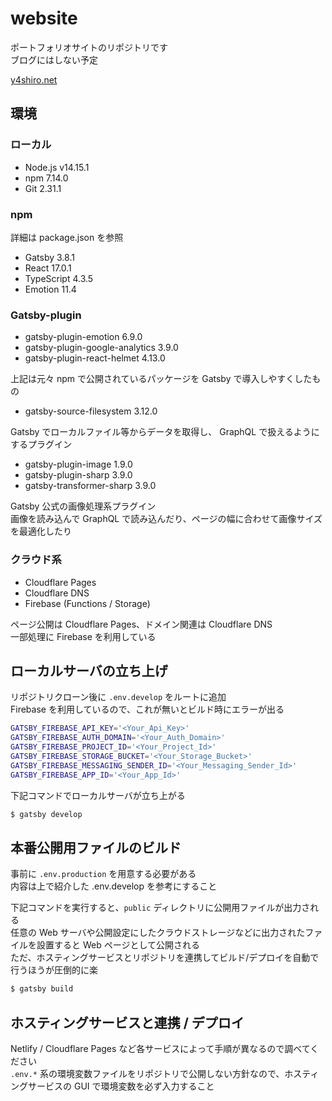 # website

ポートフォリオサイトのリポジトリです  
ブログにはしない予定

[y4shiro.net](https://y4shiro.net/)

## 環境

### ローカル

- Node.js v14.15.1
- npm 7.14.0
- Git 2.31.1

### npm

詳細は package.json を参照

- Gatsby 3.8.1
- React 17.0.1
- TypeScript 4.3.5
- Emotion 11.4

### Gatsby-plugin

- gatsby-plugin-emotion 6.9.0
- gatsby-plugin-google-analytics 3.9.0
- gatsby-plugin-react-helmet 4.13.0

上記は元々 npm で公開されているパッケージを Gatsby で導入しやすくしたもの

- gatsby-source-filesystem 3.12.0

Gatsby でローカルファイル等からデータを取得し、 GraphQL で扱えるようにするプラグイン

- gatsby-plugin-image 1.9.0
- gatsby-plugin-sharp 3.9.0
- gatsby-transformer-sharp 3.9.0

Gatsby 公式の画像処理系プラグイン  
画像を読み込んで GraphQL で読み込んだり、ページの幅に合わせて画像サイズを最適化したり

### クラウド系

- Cloudflare Pages
- Cloudflare DNS
- Firebase (Functions / Storage)

ページ公開は Cloudflare Pages、ドメイン関連は Cloudflare DNS  
一部処理に Firebase を利用している

## ローカルサーバの立ち上げ

リポジトリクローン後に `.env.develop` をルートに追加  
Firebase を利用しているので、これが無いとビルド時にエラーが出る

```bash
GATSBY_FIREBASE_API_KEY='<Your_Api_Key>'
GATSBY_FIREBASE_AUTH_DOMAIN='<Your_Auth_Domain>'
GATSBY_FIREBASE_PROJECT_ID='<Your_Project_Id>'
GATSBY_FIREBASE_STORAGE_BUCKET='<Your_Storage_Bucket>'
GATSBY_FIREBASE_MESSAGING_SENDER_ID='<Your_Messaging_Sender_Id>'
GATSBY_FIREBASE_APP_ID='<Your_App_Id>'
```

下記コマンドでローカルサーバが立ち上がる

```bash
$ gatsby develop
```

## 本番公開用ファイルのビルド

事前に `.env.production` を用意する必要がある  
内容は上で紹介した .env.develop を参考にすること

下記コマンドを実行すると、`public` ディレクトリに公開用ファイルが出力される  
任意の Web サーバや公開設定にしたクラウドストレージなどに出力されたファイルを設置すると Web ページとして公開される  
ただ、ホスティングサービスとリポジトリを連携してビルド/デプロイを自動で行うほうが圧倒的に楽

```bash
$ gatsby build
```

## ホスティングサービスと連携 / デプロイ

Netlify / Cloudflare Pages など各サービスによって手順が異なるので調べてください  
`.env.*` 系の環境変数ファイルをリポジトリで公開しない方針なので、ホスティングサービスの GUI で環境変数を必ず入力すること

